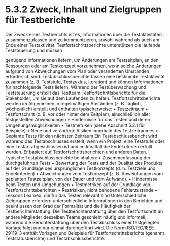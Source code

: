 # 5.3.2 Zweck, Inhalt und Zielgruppen für Testberichte

Der Zweck eines Testberichts ist es, Informationen über die Testaktivitäten
zusammenzufassen und zu kommunizieren, sowohl während als auch am Ende einer
Testaktivität. Testfortschrittsberichte unterstützen die laufende Teststeuerung und müssen 

genügend Informationen liefern, um Änderungen am Testzeitplan, an den Ressourcen oder
am Testkonzept vorzunehmen, wenn solche Änderungen aufgrund von Abweichungen vom
Plan oder veränderten Umständen erforderlich sind. Testabschlussberichte fassen eine
bestimmte Testaktivität zusammen (z. B. Teststufe, Testzyklus, Iteration) und können
Informationen für nachfolgende Tests liefern.
Während der Testüberwachung und Teststeuerung erstellt das Testteam
Testfortschrittsberichte für die Stakeholder, um sie auf dem Laufenden zu halten.
Testfortschrittsberichte werden im Allgemeinen in regelmäßigen Abständen (z. B. täglich,
wöchentlich) erstellt und enthalten typischerweise:
• Testzeitraum
• Testfortschritt (z. B. vor oder hinter dem Zeitplan), einschließlich aller festgestellten
Abweichungen
• Hindernisse für das Testen und deren Umgehungsmöglichkeiten
• Testmetriken (siehe Abschnitt 5.3.1 für Beispiele)
• Neue und veränderte Risiken innerhalb des Testzeitraumes
• Geplante Tests für den nächsten Zeitraum
Ein Testabschlussbericht wird während des Testabschlusses erstellt, wenn ein Projekt, eine
Teststufe oder eine Testart abgeschlossen ist und im Idealfall die Endekriterien erfüllt wurden.
Er basiert auf Testfortschrittsberichten und anderen Daten. Typische Testabschlussberichte
beinhalten:
• Zusammenfassung der durchgeführten Tests
• Bewertung der Tests und der Qualität des Produkts auf der Grundlage des
ursprünglichen Testkonzepts (d. h. Testziele und Endekriterien)
• Abweichungen vom Testkonzept (z. B. Abweichungen vom geplanten Testzeitplan, von
der Dauer und vom Aufwand).
• Hindernisse beim Testen und Umgehungen
• Testmetriken auf der Grundlage von Testfortschrittsberichten
• Restrisiken, nicht behobene Fehlerzustände
• Lessons Learned, die für das Testen relevant sind
Unterschiedliche Zielgruppen erfordern unterschiedliche Informationen in den Berichten und
beeinflussen den Grad der Formalität und die Häufigkeit der Testberichterstattung. Die
Testberichterstattung über den Testfortschritt an andere Mitglieder desselben Teams
geschieht häufig und informell, während die Berichterstattung über den Testabschluss einer
festgelegten Vorlage folgt und nur einmal durchgeführt wird.
Die Norm ISO/IEC/IEEE 29119-3 enthält Vorlagen und Beispiele für Testfortschrittsberichte
(genannt Teststatusberichte) und Testabschlussberichte. 